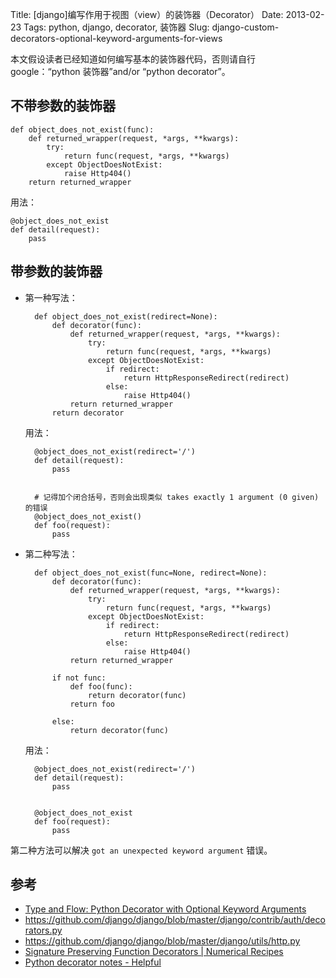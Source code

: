 Title: [django]编写作用于视图（view）的装饰器（Decorator）
Date: 2013-02-23
Tags: python, django, decorator, 装饰器
Slug: django-custom-decorators-optional-keyword-arguments-for-views

本文假设读者已经知道如何编写基本的装饰器代码，否则请自行 google：“python 装饰器”and/or “python decorator”。

## 不带参数的装饰器

<!--分两种情况：-->

<!--* 视图函数只有一个 request 参数-->


    def object_does_not_exist(func):
        def returned_wrapper(request, *args, **kwargs):
            try:
                return func(request, *args, **kwargs)
            except ObjectDoesNotExist:
                raise Http404()
        return returned_wrapper

用法：

    @object_does_not_exist
    def detail(request):
        pass

## 带参数的装饰器

* 第一种写法：

        def object_does_not_exist(redirect=None):
            def decorator(func):
                def returned_wrapper(request, *args, **kwargs):
                    try:
                        return func(request, *args, **kwargs)
                    except ObjectDoesNotExist:
                        if redirect:
                            return HttpResponseRedirect(redirect)
                        else:
                            raise Http404()
                return returned_wrapper
            return decorator
  用法：

        @object_does_not_exist(redirect='/')
        def detail(request):
            pass


        # 记得加个闭合括号，否则会出现类似 takes exactly 1 argument (0 given) 的错误
        @object_does_not_exist()
        def foo(request):
            pass


* 第二种写法：

        def object_does_not_exist(func=None, redirect=None):
            def decorator(func):
                def returned_wrapper(request, *args, **kwargs):
                    try:
                        return func(request, *args, **kwargs)
                    except ObjectDoesNotExist:
                        if redirect:
                            return HttpResponseRedirect(redirect)
                        else:
                            raise Http404()
                return returned_wrapper

            if not func:
                def foo(func):
                    return decorator(func)
                return foo

            else:
                return decorator(func)
  用法：

        @object_does_not_exist(redirect='/')
        def detail(request):
            pass


        @object_does_not_exist
        def foo(request):
            pass


第二种方法可以解决 `got an unexpected keyword argument` 错误。

## 参考

* [Type and Flow: Python Decorator with Optional Keyword Arguments](http://typeandflow.blogspot.com/2011/06/python-decorator-with-optional-keyword.html)
* <https://github.com/django/django/blob/master/django/contrib/auth/decorators.py>
* <https://github.com/django/django/blob/master/django/utils/http.py>
* [Signature Preserving Function Decorators | Numerical Recipes](http://numericalrecipes.wordpress.com/2009/05/25/signature-preserving-function-decorators/)
* [Python decorator notes - Helpful](http://helpful.knobs-dials.com/index.php/Python_decorator_notes#To_the_decorated_function)
